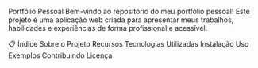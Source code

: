 Portfólio Pessoal
Bem-vindo ao repositório do meu portfólio pessoal! Este projeto é uma aplicação web criada para apresentar meus trabalhos, habilidades e experiências de forma profissional e acessível.

📋 Índice
Sobre o Projeto
Recursos
Tecnologias Utilizadas
Instalação
Uso
Exemplos
Contribuindo
Licença
